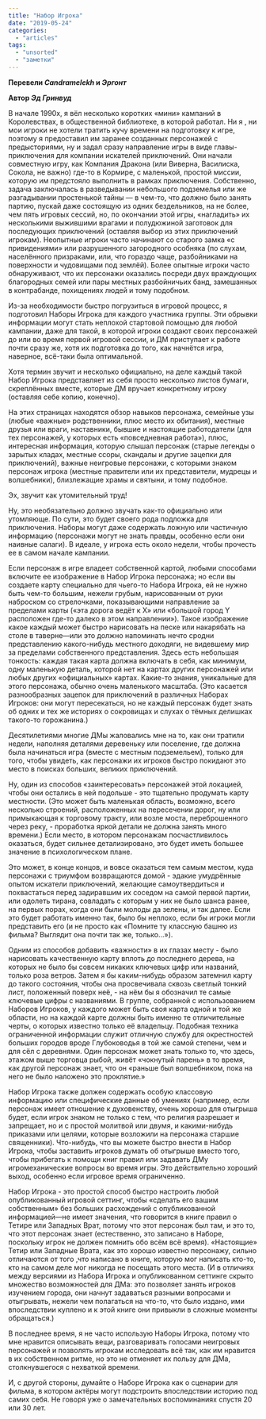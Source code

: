 ```yaml
---
title: "Набор Игрока"
date: "2019-05-24"
categories: 
  - "articles"
tags: 
  - "unsorted"
  - "заметки"
---
```


**Перевели _Candramelekh_ и _Эргонт_**

**Автор _Эд Гринвуд_**

В начале 1990х, я вёл несколько коротких «мини» кампаний в Королевствах, в общественной библиотеке, в которой работал. Ни я , ни мои игроки не хотели тратить кучу времени на подготовку к игре, поэтому я предоставил им заранее созданных персонажей с предысториями, ну и задал сразу направление игры в виде главы-приключения для компании искателей приключений. Они начали совместную игру, как Компания Дракона (или Виверна, Василиска, Сокола, не важно) где-то в Кормире, с маленькой, простой миссии, которую им предстояло выполнить в рамках приключения. Собственно, задача заключалась в разведывании небольшого подземелья или же разгадывании простенькой тайны — в чем-то, что должно было занять партию, пускай даже состоящую из одних бездельников, на не более, чем пять игровых сессий, но, по окончании этой игры, «нагладить» их несколькими выжившими врагами и полудюжиной заготовок для последующих приключений (оставляя выбор из этих приключений игрокам). Неопытные игроки часто начинают со старого замка «с привидениями» или разрушенного загородного особняка (по слухам, населённого призраками, или, что гораздо чаще, разбойниками на поверхности и чудовищами под землёй). Более опытные игроки часто обнаруживают, что их персонажи оказались посреди двух враждующих благородных семей или пары местных разбойничьих банд, замешанных в контрабанде, похищениях людей и тому подобном.

Из-за необходимости быстро погрузиться в игровой процесс, я подготовил Наборы Игрока для каждого участника группы. Эти обрывки информации могут стать неплохой стартовой помощью для любой кампании, даже для такой, в которой игроки создают своих персонажей до или во время первой игровой сессии, и ДМ приступает к работе почти сразу же, хотя их подготовка до того, как начнётся игра, наверное, всё-таки была оптимальной.

Хотя термин звучит и несколько официально, на деле каждый такой Набор Игрока представляет из себя просто несколько листов бумаги, скреплённых вместе, которые ДМ вручает конкретному игроку (оставляя себе копию, конечно).

На этих страницах находятся обзор навыков персонажа, семейные узы (любые «важные» родственники, плюс место их обитания), местные друзья или враги, наставники, бывшие и настоящие работодатели (для тех персонажей, у которых есть «повседневная работа»), плюс, интересная информация, которую слышал персонаж (старые легенды о зарытых кладах, местные ссоры, скандалы и другие зацепки для приключений), важные неигровые персонажи, с которыми знаком персонаж игрока (местные правители или их представители, мудрецы и волшебники), близлежащие храмы и святыни, и тому подобное.

Эх, звучит как утомительный труд!

Ну, это необязательно должно звучать как-то официально или утомляюще. По сути, это будет своего рода подложка для приключения. Наборы могут даже содержать ложную или частичную информацию (персонажи могут не знать правды, особенно если они наивные салаги). В идеале, у игрока есть около недели, чтобы прочесть ее в самом начале кампании.

Если персонаж в игре владеет собственной картой, любыми способами включите ее изображение в Набор Игрока персонажа; но если вы создаете карту специально для чьего-то Набора Игрока, ей не нужно быть чем-то большим, нежели грубым, нарисованным от руки наброском со стрелочками, показывающими направление за пределами карты («эта дорога ведёт к X» или «большой город Y расположен где-то далеко в этом направлении»). Такое изображение какое каждый может быстро нарисовать на песке или накарябать на столе в таверне—или это должно напоминать нечто сродни представлению какого-нибудь местного доходяги, не видевшему мир за пределами собственного представления. Здесь есть небольшая тонкость: каждая такая карта должна включать в себя, как минимум, одну маленькую деталь, которой нет на картах других персонажей или любых других «официальных» картах. Какие-то знания, уникальные для этого персонажа, обычно очень маленького масштаба. (Это касается разнообразных зацепок для приключений в различных Наборах Игроков: они могут пересекаться, но не каждый персонаж будет знать об одних и тех же историях о сокровищах и слухах о тёмных делишках такого-то горожанина.)

Десятилетиями многие ДМы жаловались мне на то, как они тратили недели, наполняя деталями деревеньку или поселение, где должна была начинаться игра (вместе с местным подземельем), только для того, чтобы увидеть, как персонажи их игроков быстро покидают это место в поисках больших, великих приключений.

Ну, один из способов «заинтересовать» персонажей этой локацией, чтобы они остались в ней подольше - это тщательно продумать карту местности. (Это может быть маленькая область, возможно, всего несколько строений, расположенных на пересечении дорог, ну или примыкающая к торговому тракту, или возле моста, переброшенного через реку, - проработка яркой детали не должна занять много времени.) Если место, в котором персонажам посчастливилось оказаться, будет сильнее детализировано, это будет иметь большее значение в психологическом плане.

Это может, в конце концов, и вовсе оказаться тем самым местом, куда персонажи с триумфом возвращаются домой - эдакие умудрённые опытом искатели приключений, желающие самоутвердиться и похвастаться перед задиравшим их соседом на самой первой партии, или одолеть тирана, совладать с которым у них не было шанса ранее, на первых порах, когда они были молоды да зелены, и так далее. Если это будет работать именно так, было бы неплохо, если бы игроки могли представить его (и не просто как «Помните ту классную башню из фильма? Выглядит она почти так же, только...»).

Одним из способов добавить «важности» в их глазах месту - было нарисовать качественную карту вплоть до последнего дерева, на которых не было бы совсем никаких ключевых цифр или названий, только роза ветров. Затем я бы каким-нибудь образом затемнил карту до такого состояния, чтобы она просвечивала сквозь светлый тонкий лист, положенный поверх неё, - на нём бы я обозначил те самые ключевые цифры с названиями. В группе, собранной с использованием Наборов Игроков, у каждого может быть своя карта одной и той же области, но на каждой карте должны быть именно те отличительные черты, о которых известно только её владельцу. Подобная техника ограниченной информации служит отличную службу для окрестностей больших городов вроде Глубоководья в той же самой степени, чем и для сёл с деревнями. Один персонаж может знать только то, что здесь, этажом выше торговца рыбой, живёт «чокнутый парень» в то время, как другой персонаж знает, что он «раньше был волшебником, пока на него не было наложено это проклятие.»

Набор Игрока также должен содержать особую классовую информацию или специфические данные об умениях (например, если персонаж имеет отношение к духовенству, очень хорошо для отыгрыша будет, если игрок знаком не только с тем, что религия разрешает и запрещает, но и с простой молитвой или двумя, и какими-нибудь приказами или целями, которые возложили на персонажа старшие священники). Что-нибудь, что вы можете быстро внести в Набор Игрока, чтобы заставить игроков думать об отыгрыше вместо того, чтобы прибегать к помощи книг правил или задавать ДМу игромеханические вопросы во время игры. Это действительно хороший выход, особенно если игровое время ограниченно.

Набор Игрока - это простой способ быстро настроить любой опубликованный игровой сеттинг, чтобы «сделать его вашим собственным» без больших расхождений с опубликованной информацией—не имеет значения, что говорится в книге правил о Тетире или Западных Врат, потому что этот персонаж был там, и это то, что этот персонаж знает (естественно, это записано в Наборе, поскольку игрок не должен помнить обо всём всё время). «Настоящие» Тетир или Западные Врата, как это хорошо известно персонажу, сильно отличаются от того ,что написано в книге, которую мог написать кто-то, кто на самом деле мог никогда не посещать этого места. (И в отличиях между версиями из Набора Игрока и опубликованном сеттинге скрыто множество возможностей для ДМа: это позволяет занять игроков изучением города, они начнут задаваться разными вопросами и отыгрывать, нежели чем полагаться на что-то, что было издано, ими впоследствии куплено и к этой книге они привыкли в сложные моменты обращаться.)

В последнее время, я не часто использую Наборы Игрока, потому что мне нравится описывать вещи, разговаривать голосами неигровых персонажей и позволять игрокам исследовать всё так, как им нравится в их собственном ритме, но это не отменяет их пользу для ДМа, столкнувшегося с нехваткой времени.

И, с другой стороны, думайте о Наборе Игрока как о сценарии для фильма, в котором актёры могут подстроить впоследствии историю под самих себя. Не говоря уже о замечательных воспоминаниях спустя 20 или 30 лет.
